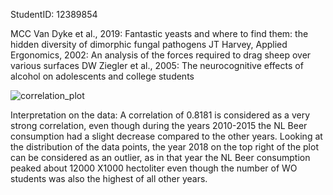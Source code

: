 StudentID: 12389854

MCC Van Dyke et al., 2019: Fantastic yeasts and where to find them: the hidden diversity of dimorphic fungal pathogens
JT Harvey, Applied Ergonomics, 2002: An analysis of the forces required to drag sheep over various surfaces
DW Ziegler et al., 2005: The neurocognitive effects of alcohol on adolescents and college students

![correlation_plot](https://github.com/user-attachments/assets/c731f75c-0834-400c-9351-acb19ebe56a1)

Interpretation on the data: A correlation of 0.8181 is considered as a very strong correlation, even though during the years 2010-2015 the NL Beer consumption had a slight decrease compared to the other years. Looking at the distribution of the data points, the year 2018 on the top right of the plot can be considered as an outlier, as in that year the NL Beer consumption peaked about 12000 X1000 hectoliter even though the number of WO students was also the highest of all other years.
